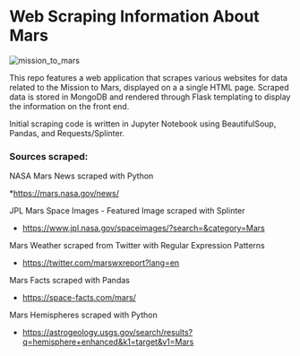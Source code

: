 # Web Scraping Information About Mars

![mission_to_mars](Images/mission_to_mars.png)

This repo features a web application that scrapes various websites for data related to the Mission to Mars, displayed on a a single HTML page. 
Scraped data is stored in MongoDB and rendered through Flask templating to display the information on the front end. 


Initial scraping code is written in Jupyter Notebook using BeautifulSoup, Pandas, and Requests/Splinter.

### Sources scraped:

NASA Mars News scraped with Python

*https://mars.nasa.gov/news/


JPL Mars Space Images - Featured Image scraped with Splinter

*  https://www.jpl.nasa.gov/spaceimages/?search=&category=Mars

Mars Weather scraped from Twitter with Regular Expression Patterns

* https://twitter.com/marswxreport?lang=en

Mars Facts scraped with Pandas

* https://space-facts.com/mars/

Mars Hemispheres scraped with Python

* https://astrogeology.usgs.gov/search/results?q=hemisphere+enhanced&k1=target&v1=Mars




